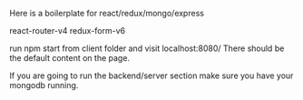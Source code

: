 Here is a boilerplate for react/redux/mongo/express

react-router-v4
redux-form-v6

run npm start from client folder and visit localhost:8080/
There should be the default content on the page.

If you are going to run the backend/server section make sure you have your mongodb running.
